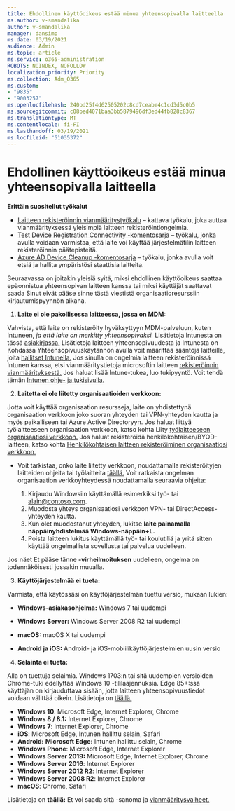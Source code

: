 ```yaml
---
title: Ehdollinen käyttöoikeus estää minua yhteensopivalla laitteella
ms.author: v-smandalika
author: v-smandalika
manager: dansimp
ms.date: 03/19/2021
audience: Admin
ms.topic: article
ms.service: o365-administration
ROBOTS: NOINDEX, NOFOLLOW
localization_priority: Priority
ms.collection: Adm_O365
ms.custom:
- "9835"
- "9003257"
ms.openlocfilehash: 240bd25f4d62505202c8cd7ceabe4c1cd3d5c0b5
ms.sourcegitcommit: c08bed4071baa3bb5879496df3ed44fb828c8367
ms.translationtype: MT
ms.contentlocale: fi-FI
ms.lasthandoff: 03/19/2021
ms.locfileid: "51035372"
---
```

# <a name="im-getting-blocked-by-conditional-access-with-compliant-device"></a>Ehdollinen käyttöoikeus estää minua yhteensopivalla laitteella

**Erittäin suositellut työkalut**

- [Laitteen rekisteröinnin vianmääritystyökalu](https://docs.microsoft.com/samples/azure-samples/dsregtool/dsregtool/) – kattava työkalu, joka auttaa vianmäärityksessä yleisimpiä laitteen rekisteröintiongelmia.
- [Test Device Registration Connectivity -komentosarja](https://docs.microsoft.com/samples/azure-samples/testdeviceregconnectivity/testdeviceregconnectivity/) – työkalu, jonka avulla voidaan varmistaa, että laite voi käyttää järjestelmätilin laitteen rekisteröinnin päätepisteitä.
- [Azure AD Device Cleanup -komentosarja](https://github.com/mzmaili/AzureADDeviceCleanup) – työkalu, jonka avulla voit etsiä ja hallita ympäristösi staattisia laitteita.

Seuraavassa on joitakin yleisiä syitä, miksi ehdollinen käyttöoikeus saattaa epäonnistua  yhteensopivan laitteen kanssa tai miksi käyttäjät saattavat saada Sinut eivät pääse sinne tästä viestistä organisaatioresurssiin kirjautumispyynnön aikana.

1. **Laite ei ole pakollisessa laitteessa, jossa on MDM:**

Vahvista, että laite on rekisteröity hyväksyttyyn MDM-palveluun, kuten Intuneen, *ja että laite on merkitty yhteensopivaksi.* Lisätietoja Intunesta on tässä [asiakirjassa.](https://docs.microsoft.com/mem/intune/enrollment/device-enrollment) Lisätietoja laitteen yhteensopivuudesta ja Intunesta on Kohdassa Yhteensopivuuskäytännön avulla voit määrittää sääntöjä laitteille, joita [hallitset Intunella.](https://docs.microsoft.com/mem/intune/protect/device-compliance-get-started) Jos sinulla on ongelmia laitteen rekisteröinnissä Intunen kanssa, etsi vianmääritystietoja microsoftin laitteen [rekisteröinnin vianmäärityksestä.](https://docs.microsoft.com/troubleshoot/mem/intune/troubleshoot-device-enrollment-in-intune) Jos haluat lisää Intune-tukea, luo tukipyyntö. Voit tehdä tämän [Intunen ohje- ja tukisivulla.](https://endpoint.microsoft.com/#blade/Microsoft_Intune_DeviceSettings/SupportMenu/helpSupport)

2. **Laitetta ei ole liitetty organisaatioiden verkkoon:**

Jotta voit käyttää organisaation resursseja, laite on yhdistettynä organisaation verkkoon joko suoran yhteyden tai VPN-yhteyden kautta ja myös paikalliseen tai Azure Active Directoryyn. Jos haluat liittyä työlaitteeseen organisaation verkkoon, katso kohta Liity [työlaitteeseen organisaatiosi verkkoon.](https://docs.microsoft.com/azure/active-directory/user-help/user-help-join-device-on-network) Jos haluat rekisteröidä henkilökohtaisen/BYOD-laitteen, katso kohta [Henkilökohtaisen laitteen rekisteröiminen organisaatiosi verkkoon.](https://docs.microsoft.com/azure/active-directory/user-help/user-help-register-device-on-network)

- Voit tarkistaa, onko laite liitetty verkkoon, noudattamalla rekisteröityjen [](https://docs.microsoft.com/azure/active-directory/user-help/user-help-register-device-on-network#to-verify-that-youre-registered) laitteiden ohjeita tai työlaitteita [täällä.](https://docs.microsoft.com/azure/active-directory/user-help/user-help-join-device-on-network#to-make-sure-youre-joined) Voit ratkaista ongelman organisaation verkkoyhteydessä noudattamalla seuraavia ohjeita:

    1. Kirjaudu Windowsiin käyttämällä esimerkiksi työ- tai alain@contoso.com.
    2. Muodosta yhteys organisaatiosi verkkoon VPN- tai DirectAccess-yhteyden kautta.
    3. Kun olet muodostanut yhteyden, lukitse **laite painamalla näppäinyhdistelmää Windows-näppäin+L.**
    4. Poista laitteen lukitus käyttämällä työ- tai koulutiliä ja yritä sitten käyttää ongelmallista sovellusta tai palvelua uudelleen.

Jos näet Et pääse tänne **-virheilmoituksen** uudelleen, ongelma on todennäköisesti jossakin muualla.

3. **Käyttöjärjestelmää ei tueta:**

Varmista, että käytössäsi on käyttöjärjestelmän tuettu versio, mukaan lukien:

- **Windows-asiakasohjelma:** Windows 7 tai uudempi

- **Windows Server:** Windows Server 2008 R2 tai uudempi

- **macOS:** macOS X tai uudempi

- **Android ja iOS:** Android- ja iOS-mobiilikäyttöjärjestelmien uusin versio

4. **Selainta ei tueta:**

Alla on tuettuja selaimia. Windows 1703:n tai sitä uudempien versioiden Chrome-tuki edellyttää Windows 10 -tililaajennuksia. Edge 85+:ssä käyttäjän on kirjauduttava sisään, jotta laitteen yhteensopivuustiedot voidaan välittää oikein. Lisätietoja on [täällä.](https://docs.microsoft.com/azure/active-directory/conditional-access/concept-conditional-access-conditions#chrome-support)

- **Windows 10**: Microsoft Edge, Internet Explorer, Chrome
- **Windows 8 / 8.1:** Internet Explorer, Chrome
- **Windows 7**: Internet Explorer, Chrome
- **iOS**: Microsoft Edge, Intunen hallittu selain, Safari
- **Android:** **Microsoft Edge:** Intunen hallittu selain, Chrome
- **Windows Phone**: Microsoft Edge, Internet Explorer
- **Windows Server 2019:** Microsoft Edge, Internet Explorer, Chrome
- **Windows Server 2016**: Internet Explorer
- **Windows Server 2012 R2**: Internet Explorer
- **Windows Server 2008 R2**: Internet Explorer
- **macOS**: Chrome, Safari

Lisätietoja on **täällä:** Et voi saada sitä -sanoma ja [vianmääritysvaiheet.](https://docs.microsoft.com/azure/active-directory/user-help/user-help-device-remediation)
